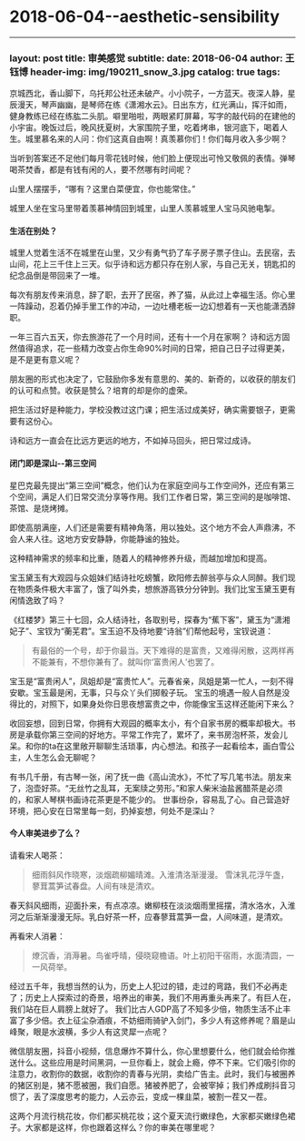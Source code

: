 # 2018-06-04--aesthetic-sensibility

***

### layout: post title: 审美感觉 subtitle: date: 2018-06-04 author: 王钰博 header-img: img/190211\_snow\_3.jpg catalog: true tags:

京城西北，香山脚下，乌托邦公社还未破产。小小院子，一方蓝天。夜深人静，星辰漫天，琴声幽幽，是琴师在练《潇湘水云》。日出东方，红光满山，挥汗如雨，健身教练已经在练肱二头肌。噼里啪啦，两眼紧盯屏幕，写字的敲代码的在建他的小宇宙。晚饭过后，晚风抚夏树，大家围院子里，吃着烤串，银河底下，喝着人生。城里慕名来的人问：你们这真自由啊！真羡慕你们！你们每月收入多少啊？

当听到答案还不足他们每月零花钱时候，他们脸上便现出可怜又敬佩的表情。弹琴喝茶焚香，都是有钱有闲的人，要不然哪有时间呢？

山里人摆摆手，“哪有？这里白菜便宜，你也能常住。”

城里人坐在宝马里带着羡慕神情回到城里，山里人羡慕城里人宝马风驰电掣。

#### 生活在别处？

城里人觉着生活不在城里在山里，又少有勇气扔了车子房子票子住山。去民宿，去山间，花上三千住上三天。似乎诗和远方都只存在别人家，与自己无关，钥匙扣的纪念品倒是带回来了一堆。

每次有朋友传来消息，辞了职，去开了民宿，养了猫，从此过上幸福生活。你心里一阵躁动，忍着仍掉手里工作的冲动，一边吐槽老板一边幻想着有一天也能潇洒辞职。

一年三百六五天，你去旅游花了一个月时间，还有十一个月在家啊？ 诗和远方固然值得追求，花一些精力改变占你生命90%时间的日常，把自己日子过得更美，是不是更有意义呢？

朋友圈的形式也决定了，它鼓励你多发有意思的、美的、新奇的，以收获的朋友们的认可和点赞。收获是赞么？培育的却是你的虚荣。

把生活过好是种能力，学校没教过这门课；把生活过成美好，确实需要银子，更需要有这份心。

诗和远方一直会在比远方更远的地方，不如掉马回头，把日常过成诗。

#### 闭门即是深山--第三空间

星巴克最先提出“第三空间”概念，他们认为在家庭空间与工作空间外，还应有第三个空间，满足人们日常交流分享等作用。我们工作者日常，第三空间的是咖啡馆、茶馆、是烧烤摊。

即使高朋满座，人们还是需要有精神角落，用以独处。这个地方不会人声鼎沸，不会人来人往。这地方安安静静，你能静谧的独处。

这种精神需求的频率和比重，随着人的精神修养升级，而越加增加和提高。

宝玉黛玉有大观园与众姐妹们结诗社吃螃蟹，欧阳修去醉翁亭与众人同醉。我们现在物质条件极大丰富了，饿了叫外卖，想旅游高铁分分钟到。我们比宝玉黛玉更有闲情逸致了吗？

《红楼梦》第三十七回，众人结诗社，各取别号，探春为“蕉下客”，黛玉为“潇湘妃子”、宝钗为“蘅芜君”。宝玉迫不及待地要“诗翁”们帮他起号，宝钗说道：

> 有最俗的一个号，却于你最当。天下难得的是富贵，又难得闲散，这两样再不能兼有，不想你兼有了。就叫你‘富贵闲人’也罢了。

宝玉是“富贵闲人”，凤姐却是“富贵忙人”。元春省亲，凤姐是第一忙人，一刻不得安歇。宝玉最是闲，无事，只与众丫头们掷骰子玩。 宝玉的境遇一般人自然是没得比的，对照下，如果身处你日思夜想富贵之中，你能像宝玉这样还能闲下来么？

收回妄想，回到日常，你拥有大观园的概率太小，有个自家书房的概率却极大。书房是承载你第三空间的好地方。平常工作完了，累坏了，来书房泡杯茶，发会儿呆。和你的ta在这里敞开聊聊生活琐事，内心想法。和孩子一起看绘本，画白雪公主，人生怎么会无聊呢？

有书几千册，有古琴一张，闲了抚一曲《高山流水》，不忙了写几笔书法。朋友来了，泡壶好茶。“无丝竹之乱耳，无案牍之劳形。”和家人柴米油盐酱醋茶是必须的，和家人琴棋书画诗花茶更是不能少的。 世事纷杂，容易乱了心。自己营造好环境，把心安在日常里每一刻，扔掉妄想，何处不是深山？

#### 今人审美进步了么？

请看宋人喝茶：

> 细雨斜风作晓寒，淡烟疏柳媚晴滩。入淮清洛渐漫漫。 雪沫乳花浮午盏，蓼茸蒿笋试春盘。人间有味是清欢。

春天斜风细雨，迎面扑来，有点凉凉。嫩柳枝在淡淡烟雨里摇摆，清水洛水，入淮河之后渐渐漫漫无际。乳白好茶一杯，应春蓼茸蒿笋一盘，人间味道，是清欢。

再看宋人消暑：

> 燎沉香，消溽暑。鸟雀呼晴，侵晓窥檐语。叶上初阳干宿雨，水面清圆，一一风荷举。

经过五千年，我想当然的认为，历史上人犯过的错，走过的弯路，我们不必再走了；历史上人探索过的奇景，培养出的审美，我们不用再重头再来了。有巨人在，我们站在巨人肩膀上就好了。 我们比古人GDP高了不知多少倍，物质生活不止丰富了多少倍。衣上征尘杂酒痕，不妨细雨骑驴入剑门，多少人有这修养呢？眉是山峰聚，眼是水波横，多少人有这灵犀一点呢？

微信朋友圈，抖音小视频，信息爆炸不算什么，你心里想要什么，他们就会给你推送什么。这些应用是时间黑洞，一旦你看上，就会上瘾，停不下来。它们吸引你的注意力，收割你的数据，收割你的青春与光阴，卖给广告主。此时，我们与被圈养的猪区别是，猪不愿被圈，我们自愿。猪被养肥了，会被宰掉；我们养成刷抖音习惯了，丢了深度思考的能力，人云亦云，变成一棵韭菜，被割一茬又一茬。

这两个月流行桃花妆，你们都买桃花妆；这个夏天流行嫩绿色，大家都买嫩绿色裙子。大家都是这样，你也跟着这样么？你的审美在哪里呢？
